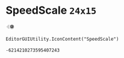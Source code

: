 # SpeedScale `24x15`
<img src="/img/SpeedScale.png" width=24 height=15>

``` CSharp
EditorGUIUtility.IconContent("SpeedScale")
```
```
-6214210273595407243
```
